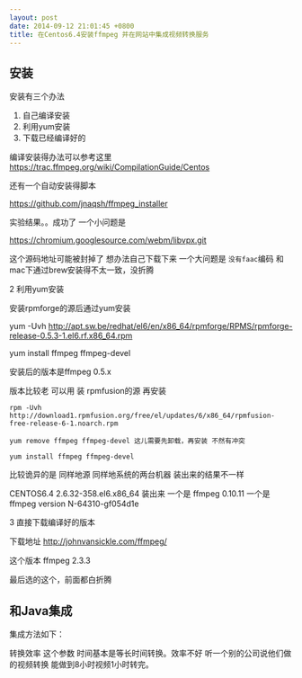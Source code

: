 ```yaml
---
layout: post
date: 2014-09-12 21:01:45 +0800
title: 在Centos6.4安装ffmpeg 并在网站中集成视频转换服务
---
```


## 安装
安装有三个办法 
1. 自己编译安装
2. 利用yum安装
3. 下载已经编译好的 


编译安装得办法可以参考这里 https://trac.ffmpeg.org/wiki/CompilationGuide/Centos

还有一个自动安装得脚本

https://github.com/jnaqsh/ffmpeg_installer

实验结果。。成功了 
一个小问题是 

 https://chromium.googlesource.com/webm/libvpx.git

这个源码地址可能被封掉了 想办法自己下载下来
一个大问题是 `没有faac`编码 和mac下通过brew安装得不太一致，没折腾

2 利用yum安装

安装rpmforge的源后通过yum安装

yum -Uvh http://apt.sw.be/redhat/el6/en/x86_64/rpmforge/RPMS/rpmforge-release-0.5.3-1.el6.rf.x86_64.rpm
   
yum install ffmpeg ffmpeg-devel

安装后的版本是ffmpeg 0.5.x

版本比较老 可以用 装 rpmfusion的源 再安装

	rpm -Uvh http://download1.rpmfusion.org/free/el/updates/6/x86_64/rpmfusion-free-release-6-1.noarch.rpm
    
    yum remove ffmpeg ffmpeg-devel 这儿需要先卸载，再安装 不然有冲突
    
    yum install ffmpeg ffmpeg-devel
    

比较诡异的是 同样地源 同样地系统的两台机器 装出来的结果不一样

CENTOS6.4 2.6.32-358.el6.x86_64
装出来 一个是 ffmpeg 0.10.11 一个是 ffmpeg version N-64310-gf054d1e

3 直接下载编译好的版本

下载地址 <http://johnvansickle.com/ffmpeg/>

这个版本 ffmpeg 2.3.3 

最后选的这个，前面都白折腾


## 和Java集成

集成方法如下：
<script src="https://gist.github.com/cobola/836a3292e2c567d3de3f.js"></script>


转换效率 这个参数 时间基本是等长时间转换。效率不好 听一个别的公司说他们做的视频转换 能做到8小时视频1小时转完。











